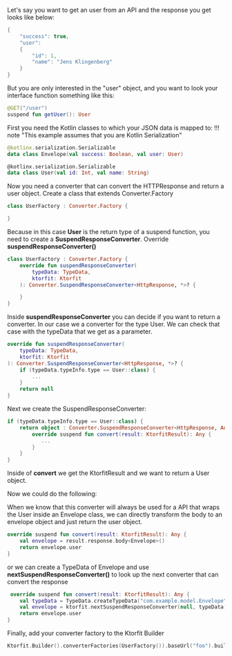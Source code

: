 Let's say you want to get an user from an API and the response you get looks like below:

```kotlin title="API response"
{
    "success": true,
    "user":
    {
        "id": 1,
        "name": "Jens Klingenberg"
    }
}
```

But you are only interested in the "user" object, and you want to look your interface function something like this:

```kotlin title="Example function"
@GET("/user")
suspend fun getUser(): User
```

First you need the Kotlin classes to which your JSON data is mapped to:
!!! note "This example assumes that you are Kotlin Serialization"

```kotlin
@kotlinx.serialization.Serializable
data class Envelope(val success: Boolean, val user: User)

@kotlinx.serialization.Serializable
data class User(val id: Int, val name: String)
```


Now you need a converter that can convert the HTTPResponse and return a user object.
Create a class that extends Converter.Factory

```kotlin
class UserFactory : Converter.Factory {

}
```

Because in this case **User** is the return type of a suspend function, you need to create a **SuspendResponseConverter**. Override **suspendResponseConverter()**

```kotlin
class UserFactory : Converter.Factory {
    override fun suspendResponseConverter(
        typeData: TypeData,
        ktorfit: Ktorfit
    ): Converter.SuspendResponseConverter<HttpResponse, *>? {

    }
}
```

Inside **suspendResponseConverter** you can decide if you want to return a converter. In our case we a converter for the
type User.
We can check that case with the typeData that we get as a parameter.

```kotlin
override fun suspendResponseConverter(
    typeData: TypeData,
    ktorfit: Ktorfit
): Converter.SuspendResponseConverter<HttpResponse, *>? {
    if (typeData.typeInfo.type == User::class) {
        ...
    }
    return null
}
```

Next we create the SuspendResponseConverter:
```kotlin
if (typeData.typeInfo.type == User::class) {
    return object : Converter.SuspendResponseConverter<HttpResponse, Any> {
        override suspend fun convert(result: KtorfitResult): Any {
           ...
        }
    }
}

```
Inside of **convert** we get the KtorfitResult and we want to return a User object.

Now we could do the following:

When we know that this converter will always be used for a API that wraps the User inside an Envelope class, we can directly transform the body to an envelope object and just return the user object.

```kotlin
override suspend fun convert(result: KtorfitResult): Any {
    val envelope = result.response.body<Envelope>()
    return envelope.user
}
```

or we can create a TypeData of Envelope and use **nextSuspendResponseConverter()** to look up the next converter that can convert the response

```kotlin
 override suspend fun convert(result: KtorfitResult): Any {
    val typeData = TypeData.createTypeData("com.example.model.Envelope", typeInfo<Envelope>())
    val envelope = ktorfit.nextSuspendResponseConverter(null, typeData)?.convert(result) as? Envelope
    return envelope.user
}
```

Finally, add your converter factory to the Ktorfit Builder 

```kotlin
Ktorfit.Builder().converterFactories(UserFactory()).baseUrl("foo").build()
```